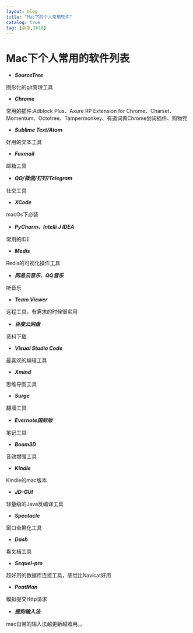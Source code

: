 ```yaml
---
layout: blog
title: "Mac下的个人常用软件"
catalog: true
tag: [杂项,2018]
---
```


# Mac下个人常用的软件列表

+ ***SourceTree***

图形化的git管理工具

+ ***Chrome***

常用的插件:Adblock Plus、Axure RP Extension for Chrome、Charset、Momentum、Octotree、Tampermonkey、有道词典Chrome划词插件、购物党

+ ***Sublime Text/Atom***

好用的文本工具

+ ***Foxmail***

邮箱工具

+ ***QQ/微信/钉钉/Telegram***

社交工具

+ ***XCode***

macOs下必装

+ ***PyCharm、Intelli J IDEA***

常用的IDE

+ ***Medis***

Redis的可视化操作工具

+ ***网易云音乐、QQ音乐***

听音乐

+ ***Team Viewer***

远程工具，有需求的时候很实用

+ ***百度云网盘***

资料下载

+ ***Visual Studio Code***

最喜欢的编辑工具

+ ***Xmind***

思维导图工具

+ ***Surge***

翻墙工具

+ ***Evernote国际版***

笔记工具

+ ***Boom3D***

音效增强工具

+ ***Kindle***

Kindle的mac版本

+ ***JD-GUI***

轻量级的Java反编译工具

+ ***Spectacle***

窗口全屏化工具

+ ***Dash***

看文档工具

+ ***Sequel-pro***

超好用的数据库连接工具，感觉比Navicat好用

+ ***PoatMan***

模拟提交Http请求

+ ***搜狗输入法***

mac自带的输入法越更新越难用。。

